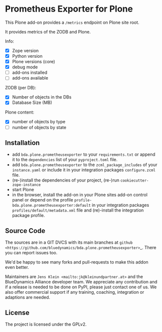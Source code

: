# Prometheus Exporter for Plone

This Plone add-on provides a `/metrics` endpoint on Plone site root.

It provides metrics of the ZODB and Plone.

Info:
- [x] Zope version
- [x] Python version
- [x] Plone versions (core)
- [x] debug mode
- [ ] add-ons installed
- [ ] add-ons available

ZODB (per DB):
- [x] Number of objects in the DBs
- [x] Database Size (MB)

Plone content:
- [x] number of objects by type
- [ ] number of objects by state

## Installation

- add `bda.plone.prometheusexporter` to your `requirements.txt` or append it to the `dependencies` list of your `pyproject.toml` file.
- add `bda.plone.prometheusexporter` to the `zcml_package_includes` of your `instance.yaml` or include it in your integration packages `configure.zcml` file.
- (re-)install the dependencies of your project, (re-)run `cookiecutter-zope-instance` 
- start Plone
- in the browser, install the add-on in your Plone sites add-on control panel or depend on the profile `profile-bda.plone.prometheusexporter:default` in your integration packages `profiles/default/metadata.xml` file and (re)-install the integration package profile.

## Source Code

The sources are in a GIT DVCS with its main branches at `github <https://github.com/bluedynamics/bda.plone.prometheusexporter>`_.
There you can report issues too.

We'd be happy to see many forks and pull-requests to make this addon even better.

Maintainers are `Jens Klein <mailto:jk@kleinundpartner.at>` and the BlueDynamics Alliance developer team.
We appreciate any contribution and if a release is needed to be done on PyPI, please just contact one of us.
We also offer commercial support if any training, coaching, integration or adaptions are needed.



## License

The project is licensed under the GPLv2.
